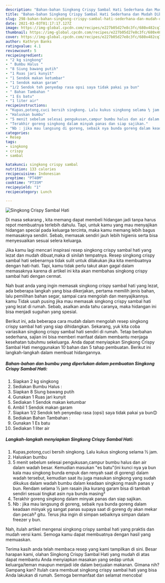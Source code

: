 ```yaml
---
description: "Bahan-bahan Singkong Crispy Sambal Hati Sederhana dan Mudah Dibuat"
title: "Bahan-bahan Singkong Crispy Sambal Hati Sederhana dan Mudah Dibuat"
slug: 298-bahan-bahan-singkong-crispy-sambal-hati-sederhana-dan-mudah-dibuat
date: 2021-03-03T01:17:17.127Z
image: https://img-global.cpcdn.com/recipes/e227b05d27e8c3fc/680x482cq70/singkong-crispy-sambal-hati-foto-resep-utama.jpg
thumbnail: https://img-global.cpcdn.com/recipes/e227b05d27e8c3fc/680x482cq70/singkong-crispy-sambal-hati-foto-resep-utama.jpg
cover: https://img-global.cpcdn.com/recipes/e227b05d27e8c3fc/680x482cq70/singkong-crispy-sambal-hati-foto-resep-utama.jpg
author: Kathryn Banks
ratingvalue: 4.1
reviewcount: 5
recipeingredient:
- "2 kg singkong"
- " Bumbu Halus "
- "8 Siung bawang putih"
- "1 Ruas jari kunyit"
- "1 Sendok makan ketumbar"
- "1 Sendok makan garam"
- "1/2 Sendok teh penyedap rasa opsi saya tidak pakai ya bun"
- " Bahan Tambahan "
- "1 Es batu"
- "1 liter air"
recipeinstructions:
- "Kupas,potong,cuci bersih singkong. Lalu kukus singkong selama ½ jam."
- "Haluskan bumbu"
- "5 menit sebelum selesai pengukusan,campur bumbu halus dan air dalam wadah besar. Kemudian masukan &#34;es batu&#34;(ini kunci nya ya bun kala mau singkong bunda empuk dan renyah saat di goreng) dalam wadah tersebut, kemudian saat itu juga masukan singkong yang sudah dikukus dalam wadah bumbu dalam keadaan singkong masih panas y bun. Rendam selama ½ jam rasain jika kurang garam bisa di tambah sendiri sesuai tingkat asin nya bunda masing²"
- "Terakhir goreng singkong dalam minyak panas dan siap sajikan."
- "Nb : jika mau langsung di goreng, sebaik nya bunda goreng dalam keadaan minyak yg sangat panas supaya saat di goreng dy akan mekar dan pecah² gitu. Terus jika ingin di simpan sebaiknya simpan dalam freezer y bun."
categories:
- Resep
tags:
- singkong
- crispy
- sambal

katakunci: singkong crispy sambal 
nutrition: 133 calories
recipecuisine: Indonesian
preptime: "PT40M"
cooktime: "PT35M"
recipeyield: "1"
recipecategory: Lunch

---
```



![Singkong Crispy Sambal Hati](https://img-global.cpcdn.com/recipes/e227b05d27e8c3fc/680x482cq70/singkong-crispy-sambal-hati-foto-resep-utama.jpg)

Di masa  sekarang , kita memang dapat membeli hidangan jadi tanpa harus repot membuatnya terlebih dahulu. Tapi, untuk kamu yang mau menyajikan hidangan special pada keluarga tercinta, maka kamu memang lebih bagus memasaknya sendiri. Sebab, memasak sendiri jauh lebih higienis serta bisa menyesuaikan sesuai selera keluarga.

Jika kamu lagi mencari inspirasi resep singkong crispy sambal hati yang lezat dan mudah dibuat,maka di sinilah tempatnya. Resep singkong crispy sambal hati  sebenarnya tidak sulit untuk dilakukan jika kita membuatnya dengan hati-hati. Tapi, kamu tidak perlu takut akan gagal dalam memasaknya 
karena di artikel ini kita akan membahas singkong crispy sambal hati dengan cermat.  



Nah buat anda yang ingin memasak singkong crispy sambal hati yang lezat, ada beberapa langkah yang bisa dikerjakan, pertama memilih jenis bahan, lalu pemilihan bahan segar, sampai cara mengolah dan menyajikannya. kamu Tidak usah pusing jika mau memasak singkong crispy sambal hati yang lezat di rumah. Sebab, asalkan anda  tahu caranya, maka hidangan ini bisa menjadi suguhan yang spesial.

Berikut ini, ada beberapa cara mudah dalam mengolah resep singkong crispy sambal hati yang siap dihidangkan. Sekarang, yuk kita coba variasikan singkong crispy sambal hati sendiri di rumah. Tetap berbahan sederhana, sajian ini bisa memberi manfaat dalam membantu menjaga kesehatan tubuhmu sekeluarga. Anda dapat menyiapkan Singkong Crispy Sambal Hati menggunakan 10 bahan dan 5 tahap pembuatan. Berikut ini langkah-langkah dalam membuat hidangannya.

<!--inarticleads1-->

##### Bahan-bahan dan bumbu yang diperlukan dalam pembuatan Singkong Crispy Sambal Hati:

1. Siapkan 2 kg singkong
1. Sediakan  Bumbu Halus :
1. Siapkan 8 Siung bawang putih
1. Gunakan 1 Ruas jari kunyit
1. Sediakan 1 Sendok makan ketumbar
1. Ambil 1 Sendok makan garam
1. Siapkan 1/2 Sendok teh penyedap rasa (opsi) saya tidak pakai ya bun😊
1. Sediakan  Bahan Tambahan :
1. Gunakan 1 Es batu
1. Sediakan 1 liter air




<!--inarticleads2-->

##### Langkah-langkah menyiapkan Singkong Crispy Sambal Hati:

1. Kupas,potong,cuci bersih singkong. Lalu kukus singkong selama ½ jam.
1. Haluskan bumbu
1. 5 menit sebelum selesai pengukusan,campur bumbu halus dan air dalam wadah besar. Kemudian masukan &#34;es batu&#34;(ini kunci nya ya bun kala mau singkong bunda empuk dan renyah saat di goreng) dalam wadah tersebut, kemudian saat itu juga masukan singkong yang sudah dikukus dalam wadah bumbu dalam keadaan singkong masih panas y bun. Rendam selama ½ jam rasain jika kurang garam bisa di tambah sendiri sesuai tingkat asin nya bunda masing²
1. Terakhir goreng singkong dalam minyak panas dan siap sajikan.
1. Nb : jika mau langsung di goreng, sebaik nya bunda goreng dalam keadaan minyak yg sangat panas supaya saat di goreng dy akan mekar dan pecah² gitu. Terus jika ingin di simpan sebaiknya simpan dalam freezer y bun.




Nah, itulah artikel mengenai  singkong crispy sambal hati  yang praktis dan mudah versi kami. Semoga kamu dapat membuatnya dengan hasil yang memuaskan. 

Terima kasih anda telah membaca resep yang kami tampilkan di sini. Besar harapan kami, olahan  Singkong Crispy Sambal Hati yang mudah di atas dapat membantu Anda menyiapkan masakan yang sedap untuk keluarga/teman maupun menjadi ide dalam berjualan makanan. Gimana nih? Gampang kan? Itulah cara membuat singkong crispy sambal hati yang bisa Anda lakukan di rumah. Semoga bermanfaat dan selamat mencoba!

